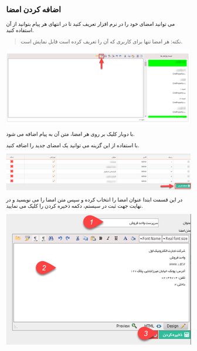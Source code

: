 ﻿## اضافه کردن امضا



می توانید امضای خود را در نرم افزار تعریف کنید تا در انتهای هر پیام بتوانید از آن استفاده کنید.

> نکته: هر امضا تنها برای کاربری که آن را تعریف کرده است قابل نمایش است.


![](Sign1.png)

با دوبار کلیک بر روی هر امضا، متن آن به پیام اضافه می شود.

با استفاده از این گزینه می توانید یک امضای جدید را اضافه کنید.

![](Sign2.png)

در این قسمت ابتدا عنوان امضا را انتخاب کرده و سپس متن امضا را می نویسید و در نهایت جهت ثبت در سیستم، دکمه ذخیره کردن را کلیک می نمایید.

![](Sign3.png)
